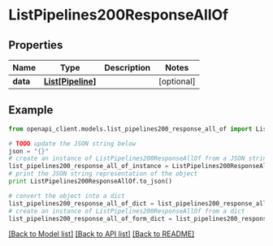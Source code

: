 # ListPipelines200ResponseAllOf


## Properties
Name | Type | Description | Notes
------------ | ------------- | ------------- | -------------
**data** | [**List[Pipeline]**](Pipeline.md) |  | [optional] 

## Example

```python
from openapi_client.models.list_pipelines200_response_all_of import ListPipelines200ResponseAllOf

# TODO update the JSON string below
json = "{}"
# create an instance of ListPipelines200ResponseAllOf from a JSON string
list_pipelines200_response_all_of_instance = ListPipelines200ResponseAllOf.from_json(json)
# print the JSON string representation of the object
print ListPipelines200ResponseAllOf.to_json()

# convert the object into a dict
list_pipelines200_response_all_of_dict = list_pipelines200_response_all_of_instance.to_dict()
# create an instance of ListPipelines200ResponseAllOf from a dict
list_pipelines200_response_all_of_form_dict = list_pipelines200_response_all_of.from_dict(list_pipelines200_response_all_of_dict)
```
[[Back to Model list]](../README.md#documentation-for-models) [[Back to API list]](../README.md#documentation-for-api-endpoints) [[Back to README]](../README.md)


